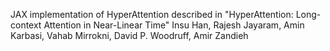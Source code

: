 JAX implementation of HyperAttention described in
"HyperAttention: Long-context Attention in Near-Linear Time" Insu Han, Rajesh Jayaram, Amin Karbasi, Vahab Mirrokni, David P. Woodruff, Amir Zandieh